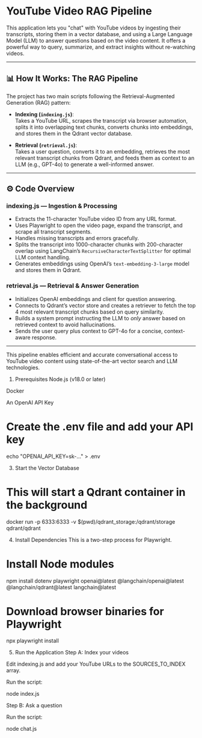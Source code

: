 # YouTube Video RAG Pipeline

This application lets you "chat" with YouTube videos by ingesting their transcripts, storing them in a vector database, and using a Large Language Model (LLM) to answer questions based on the video content. It offers a powerful way to query, summarize, and extract insights without re-watching videos.

---

## 📊 How It Works: The RAG Pipeline

The project has two main scripts following the Retrieval-Augmented Generation (RAG) pattern:

- **Indexing (`indexing.js`)**:  
  Takes a YouTube URL, scrapes the transcript via browser automation, splits it into overlapping text chunks, converts chunks into embeddings, and stores them in the Qdrant vector database.

- **Retrieval (`retrieval.js`)**:  
  Takes a user question, converts it to an embedding, retrieves the most relevant transcript chunks from Qdrant, and feeds them as context to an LLM (e.g., GPT-4o) to generate a well-informed answer.

---

## ⚙️ Code Overview  

### indexing.js — Ingestion & Processing  
- Extracts the 11-character YouTube video ID from any URL format.  
- Uses Playwright to open the video page, expand the transcript, and scrape all transcript segments.  
- Handles missing transcripts and errors gracefully.  
- Splits the transcript into 1000-character chunks with 200-character overlap using LangChain’s `RecursiveCharacterTextSplitter` for optimal LLM context handling.  
- Generates embeddings using OpenAI’s `text-embedding-3-large` model and stores them in Qdrant.

### retrieval.js — Retrieval & Answer Generation  
- Initializes OpenAI embeddings and client for question answering.  
- Connects to Qdrant’s vector store and creates a retriever to fetch the top 4 most relevant transcript chunks based on query similarity.  
- Builds a system prompt instructing the LLM to *only* answer based on retrieved context to avoid hallucinations.  
- Sends the user query plus context to GPT-4o for a concise, context-aware response.

---

This pipeline enables efficient and accurate conversational access to YouTube video content using state-of-the-art vector search and LLM technologies.


1. Prerequisites
Node.js (v18.0 or later)

Docker

An OpenAI API Key

# Create the .env file and add your API key
echo "OPENAI_API_KEY=sk-..." > .env

3. Start the Vector Database
# This will start a Qdrant container in the background
docker run -p 6333:6333 -v $(pwd)/qdrant_storage:/qdrant/storage qdrant/qdrant

4. Install Dependencies
This is a two-step process for Playwright.

# Install Node modules
npm install dotenv playwright openai@latest @langchain/openai@latest @langchain/qdrant@latest langchain@latest

# Download browser binaries for Playwright
npx playwright install

5. Run the Application
Step A: Index your videos

Edit indexing.js and add your YouTube URLs to the SOURCES_TO_INDEX array.

Run the script:

node index.js

Step B: Ask a question

Run the script:

node chat.js
